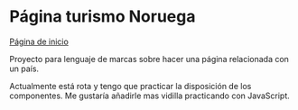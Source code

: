 # Página turismo Noruega
[Página de inicio](https://t0kiii.github.io/)

Proyecto para lenguaje de marcas sobre hacer una página relacionada con un país.



Actualmente está rota y tengo que practicar la disposición de los componentes. Me gustaría añadirle mas vidilla practicando con JavaScript.